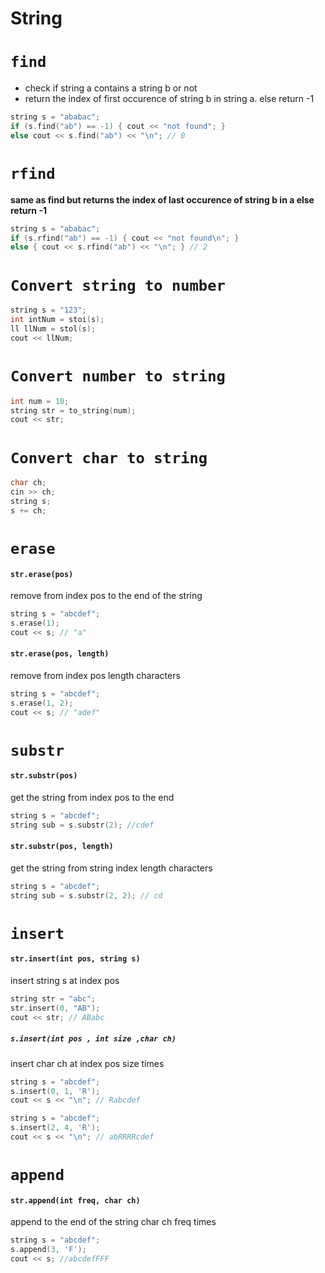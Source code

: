 # String

# `find`
- check if string a contains a string b or not
- return the index of first occurence of string b in string a. else return -1
```cpp
string s = "ababac";
if (s.find("ab") == -1) { cout << "not found"; }
else cout << s.find("ab") << "\n"; // 0 
```

# `rfind`
**same as find but returns the index of last occurence of string b in a else return -1**
```cpp
string s = "ababac";
if (s.rfind("ab") == -1) { cout << "not found\n"; }
else { cout << s.rfind("ab") << "\n"; } // 2
```

# `Convert string to number`
```cpp
string s = "123";
int intNum = stoi(s);
ll llNum = stol(s);
cout << llNum; 
```

# `Convert number to string`
```cpp
int num = 10;
string str = to_string(num);
cout << str;
```

# `Convert char to string`
```cpp
char ch; 
cin >> ch;
string s;
s += ch;
```

# `erase`
#### `str.erase(pos)`
remove from index pos to the end of the string
```cpp
string s = "abcdef";
s.erase(1);
cout << s; // "a" 
```
#### `str.erase(pos, length)`
remove from index pos length characters
```cpp
string s = "abcdef";
s.erase(1, 2);
cout << s; // "adef"
```

# `substr`
#### `str.substr(pos)`
get the string from index pos to the end
```cpp
string s = "abcdef";
string sub = s.substr(2); //cdef
```
#### `str.substr(pos, length)`
get the string from string index length characters
```cpp
string s = "abcdef";
string sub = s.substr(2, 2); // cd
```

# `insert`
#### `str.insert(int pos, string s)`
insert string s at index pos
```cpp
string str = "abc";
str.insert(0, "AB");
cout << str; // ABabc
```
##### `s.insert(int pos , int size ,char ch)`
insert char ch at index pos size times
```cpp
string s = "abcdef";
s.insert(0, 1, 'R');
cout << s << "\n"; // Rabcdef
```

```cpp
string s = "abcdef";
s.insert(2, 4, 'R');
cout << s << "\n"; // abRRRRcdef
```

# `append`
#### `str.append(int freq, char ch)`
append to the end of the string char ch freq times
```cpp
string s = "abcdef";
s.append(3, 'F'); 
cout << s; //abcdefFFF
```
